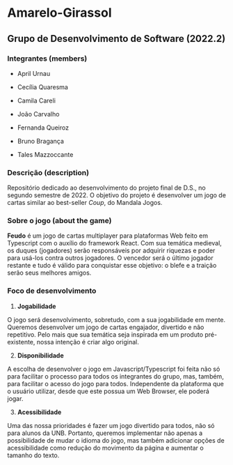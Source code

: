 # Amarelo-Girassol
## Grupo de Desenvolvimento de Software (2022.2)

### Integrantes (members)
- April Urnau

- Cecília Quaresma

- Camila Careli

- João Carvalho

- Fernanda Queiroz

- Bruno Bragança

- Tales Mazzoccante

### Descrição (description)

Repositório dedicado ao desenvolvimento do projeto final de D.S., no segundo semestre de 2022.
O objetivo do projeto é desenvolver um jogo de cartas similar ao best-seller *Coup*, do Mandala Jogos. 

### Sobre o jogo (about the game)

**Feudo** é um jogo de cartas multiplayer para plataformas Web feito em Typescript com o auxílio do
framework React. Com sua temática medieval, os duques (jogadores) serão responsáveis por adquirir
riquezas e poder para usá-los contra outros jogadores. O vencedor será o último jogador restante e 
tudo é válido para conquistar esse objetivo: o blefe e a traição serão seus melhores amigos.

### Foco de desenvolvimento

1. **Jogabilidade**

O jogo será desenvolvimento, sobretudo, com a sua jogabilidade em mente. Queremos desenvolver um
jogo de cartas engajador, divertido e não repetitivo. Pelo mais que sua temática seja inspirada em
um produto pré-existente, nossa intenção é criar algo original.

2. **Disponibilidade**

A escolha de desenvolver o jogo em Javascript/Typescript foi feita não só para facilitar o processo
para todos os integrantes do grupo, mas, também, para facilitar o acesso do jogo para todos. Independente
da plataforma que o usuário utilizar, desde que este possua um Web Browser, ele poderá jogar.

3. **Acessibilidade**

Uma das nossa prioridades é fazer um jogo divertido para todos, não só para alunos da UNB. Portanto,
queremos implementar não apenas a possibilidade de mudar o idioma do jogo, mas também adicionar opções
de acessibilidade como redução do movimento da página e aumentar o tamanho do texto.
